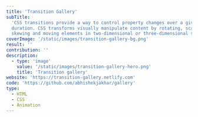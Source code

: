```yaml
---
title: 'Transition Gallery'
subTitle:
  'CSS transitions provide a way to control property changes over a given
  duration. CSS transforms visually manipulate content by rotating, scaling,
  skewing and moving elements in two-dimensional or three-dimensional space.'
coverImage: '/static/images/transition-gallery-bg.png'
result: ''
contribution: ''
description:
  - type: 'image'
    value: '/static/images/transition-gallery-hero.png'
    title: 'Transition gallery'
website: 'https://transition-gallery.netlify.com'
code: 'https://github.com/abhishekjakhar/gallery'
type:
  - HTML
  - CSS
  - Animation
---
```

